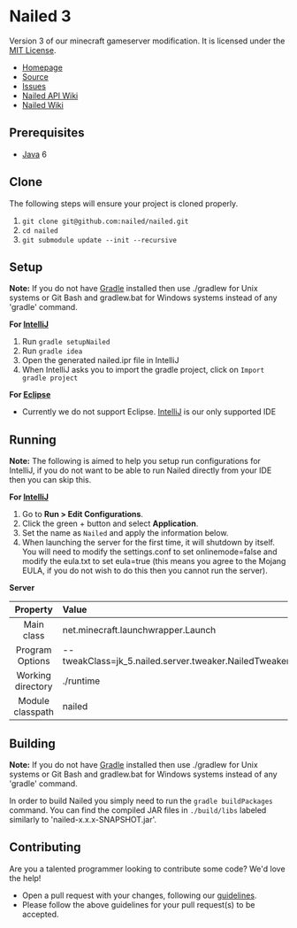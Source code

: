 Nailed 3
=============
Version 3 of our minecraft gameserver modification. It is licensed under the [MIT License]. 

* [Homepage]
* [Source]
* [Issues]
* [Nailed API Wiki]
* [Nailed Wiki]

## Prerequisites
* [Java] 6

## Clone
The following steps will ensure your project is cloned properly.  
  1. `git clone git@github.com:nailed/nailed.git`  
  2. `cd nailed`  
  3. `git submodule update --init --recursive`  

## Setup
__Note:__ If you do not have [Gradle] installed then use ./gradlew for Unix systems or Git Bash and gradlew.bat for Windows systems instead of any 'gradle' command.

__For [IntelliJ]__  
  1. Run `gradle setupNailed`  
  2. Run `gradle idea`  
  3. Open the generated nailed.ipr file in IntelliJ  
  4. When IntelliJ asks you to import the gradle project, click on `Import gradle project`
  
__For [Eclipse]__  
* Currently we do not support Eclipse. [IntelliJ] is our only supported IDE

## Running
__Note:__ The following is aimed to help you setup run configurations for IntelliJ, if you do not want to be able to run Nailed directly from your IDE then you can skip this.  

__For [IntelliJ]__  
  1. Go to **Run > Edit Configurations**.  
  2. Click the green + button and select **Application**.  
  3. Set the name as `Nailed` and apply the information below.  
  5. When launching the server for the first time, it will shutdown by itself. You will need to modify the settings.conf to set onlinemode=false and modify the eula.txt to set eula=true (this means you agree to the Mojang EULA, if you do not wish to do this then you cannot run the server).

__Server__

|     Property      | Value                              |
|:-----------------:|:-----------------------------------|
|    Main class     | net.minecraft.launchwrapper.Launch |
|  Program Options  | --tweakClass=jk_5.nailed.server.tweaker.NailedTweaker |
| Working directory | ./runtime                          |
| Module classpath  | nailed                             |


## Building
__Note:__ If you do not have [Gradle] installed then use ./gradlew for Unix systems or Git Bash and gradlew.bat for Windows systems instead of any 'gradle' command.

In order to build Nailed you simply need to run the `gradle buildPackages` command. You can find the compiled JAR files in `./build/libs` labeled similarly to 'nailed-x.x.x-SNAPSHOT.jar'.

## Contributing
Are you a talented programmer looking to contribute some code? We'd love the help!
* Open a pull request with your changes, following our [guidelines](CONTRIBUTING.md).
* Please follow the above guidelines for your pull request(s) to be accepted.

[Eclipse]: http://www.eclipse.org/
[Gradle]: http://www.gradle.org/
[Homepage]: http://nailed.jk-5.tk/
[IntelliJ]: http://www.jetbrains.com/idea/
[Issues]: https://github.com/nailed/nailed/issues
[Nailed API Wiki]: https://github.com/nailed/nailed-api/wiki/
[Nailed Wiki]: https://github.com/nailed/nailed/wiki/
[Java]: http://java.oracle.com/
[Source]: https://github.com/nailed/nailed/
[MIT License]: http://www.tldrlegal.com/license/mit-license
